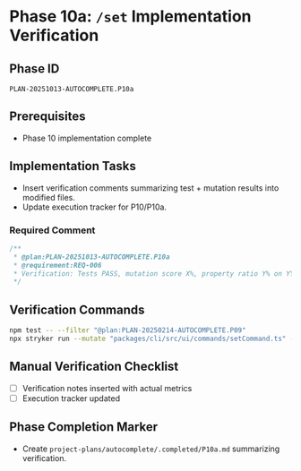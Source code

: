 # Phase 10a: `/set` Implementation Verification

## Phase ID
`PLAN-20251013-AUTOCOMPLETE.P10a`

## Prerequisites
- Phase 10 implementation complete

## Implementation Tasks
- Insert verification comments summarizing test + mutation results into modified files.
- Update execution tracker for P10/P10a.

### Required Comment
```typescript
/**
 * @plan:PLAN-20251013-AUTOCOMPLETE.P10a
 * @requirement:REQ-006
 * Verification: Tests PASS, mutation score X%, property ratio Y% on YYYY-MM-DD.
 */
```

## Verification Commands

```bash
npm test -- --filter "@plan:PLAN-20250214-AUTOCOMPLETE.P09"
npx stryker run --mutate "packages/cli/src/ui/commands/setCommand.ts" --thresholds.high 70
```

## Manual Verification Checklist
- [ ] Verification notes inserted with actual metrics
- [ ] Execution tracker updated

## Phase Completion Marker
- Create `project-plans/autocomplete/.completed/P10a.md` summarizing verification.

